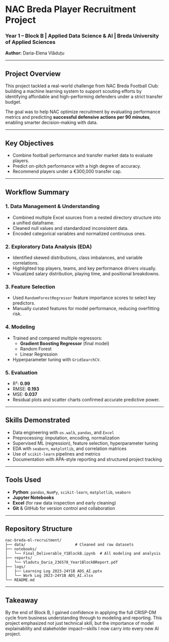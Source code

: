 
# NAC Breda Player Recruitment Project  
### Year 1 – Block B | Applied Data Science & AI | Breda University of Applied Sciences  
**Author:** Daria-Elena Vlăduțu  

---

## Project Overview  
This project tackled a real-world challenge from NAC Breda Football Club: building a machine learning system to support scouting efforts by identifying affordable and high-performing defenders under a strict transfer budget.

The goal was to help NAC optimize recruitment by evaluating performance metrics and predicting **successful defensive actions per 90 minutes**, enabling smarter decision-making with data.

---

## Key Objectives  
- Combine football performance and transfer market data to evaluate players.  
- Predict on-pitch performance with a high degree of accuracy.  
- Recommend players under a €300,000 transfer cap.  

---

## Workflow Summary

### 1. **Data Management & Understanding**
- Combined multiple Excel sources from a nested directory structure into a unified dataframe.
- Cleaned null values and standardized inconsistent data.
- Encoded categorical variables and normalized continuous ones.

### 2. **Exploratory Data Analysis (EDA)**
- Identified skewed distributions, class imbalances, and variable correlations.
- Highlighted top players, teams, and key performance drivers visually.
- Visualized salary distribution, playing time, and positional breakdowns.

### 3. **Feature Selection**
- Used `RandomForestRegressor` feature importance scores to select key predictors.
- Manually curated features for model performance, reducing overfitting risk.

### 4. **Modeling**
- Trained and compared multiple regressors:
  - **Gradient Boosting Regressor** (final model)
  - Random Forest
  - Linear Regression
- Hyperparameter tuning with `GridSearchCV`.

### 5. **Evaluation**
- R²: **0.99**  
- RMSE: **0.193**  
- MSE: **0.037**  
- Residual plots and scatter charts confirmed accurate predictive power.

---

## Skills Demonstrated
- Data engineering with `os.walk`, `pandas`, and `Excel`
- Preprocessing: imputation, encoding, normalization
- Supervised ML (regression), feature selection, hyperparameter tuning
- EDA with `seaborn`, `matplotlib`, and correlation matrices
- Use of `scikit-learn` pipelines and metrics
- Documentation with APA-style reporting and structured project tracking

---

## Tools Used
- **Python**: `pandas`, `NumPy`, `scikit-learn`, `matplotlib`, `seaborn`  
- **Jupyter Notebooks**  
- **Excel** (for raw data inspection and early cleaning)  
- **Git** & GitHub for version control and collaboration  

---

## Repository Structure

```
nac-breda-ml-recruitment/
├── data/                      # Cleaned and raw datasets
├── notebooks/                
│   └── Final_Deliverable_Y1BlockB.ipynb  # All modeling and analysis
├── reports/
│   └── Vladutu_Daria_236578_Year1BlockBReport.pdf
├── logs/
│   ├── Learning Log 2023-24Y1B ADS_AI.pptx
│   └── Work Log 2023-24Y1B ADS_AI.xlsx
└── README.md
```

---

## Takeaway  
By the end of Block B, I gained confidence in applying the full CRISP-DM cycle from business understanding through to modeling and reporting. This project emphasized not just technical skill, but the importance of model explainability and stakeholder impact—skills I now carry into every new AI project.

